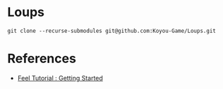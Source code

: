 # Loups

```
git clone --recurse-submodules git@github.com:Koyou-Game/Loups.git
```

# References

- [Feel Tutorial : Getting Started](https://www.youtube.com/watch?v=gK_7etknD4k)